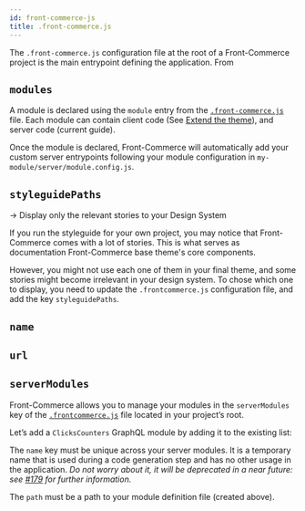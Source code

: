 ```yaml
---
id: front-commerce-js
title: .front-commerce.js
---
```


The `.front-commerce.js` configuration file at the root of a Front-Commerce project is the main entrypoint defining the application.
From

## `modules`

A module is declared using the `module` entry from the [`.front-commerce.js`](#TODO) file. Each module can contain client code (See [Extend the theme](/docs/essentials/extend-the-theme.html)), and server code (current guide).

Once the module is declared, Front-Commerce will automatically add your custom server entrypoints following your module configuration in `my-module/server/module.config.js`.

## `styleguidePaths`

-> Display only the relevant stories to your Design System

If you run the styleguide for your own project, you may notice that
Front-Commerce comes with a lot of stories. This is what serves as
documentation Front-Commerce base theme's core components.

However, you might not use each one of them in your final theme, and some
stories might become irrelevant in your design system. To chose which one to
display, you need to update the `.frontcommerce.js` configuration file, and
add the key `styleguidePaths`.

## `name`
## `url`
## `serverModules`


Front-Commerce allows you to manage your modules in the `serverModules` key of
the [`.frontcommerce.js`](#TODO) file located in your project’s root.

Let’s add a `ClicksCounters` GraphQL module by adding it to the existing list:



The `name` key must be unique across your server modules. It is a temporary name
that is used during a code generation step and has no other usage in the
application. _Do not worry about it, it will be deprecated in a near future: see
[#179](https://gitlab.com/front-commerce/front-commerce/issues/179) for further
information._

The `path` must be a path to your module definition file (created above).